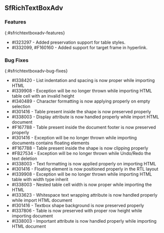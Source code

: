 ## SfRichTextBoxAdv

### Features
{:#sfrichtextboxadv-features}

* \#I323297 - Added preservation support for table styles.
* \#I332099, \#F160160 - Added support for target frame in hyperlink.

### Bug Fixes
{:#sfrichtextboxadv-bug-fixes}

* \#I338420 - List indentation and spacing is now proper while importing HTML
* \#I339908 - Exception will be no longer thrown while importing HTML table cell with an invalid height
* \#I340489 - Character formatting is now applying properly on empty selection
* \#I301416 - Table present inside the shape is now preserved properly 
* \#I338003 - Display attribute is now handled properly while import HTML document
* \#F167788 - Table present inside the document footer is now preserved properly
* \#I301416 - Exception will be no longer thrown while importing documents contains floating elements
* \#F167788 - Table present inside the shape is now clipping properly
* \#FB27534 - Exception will be no longer thrown while Undo/Redo the text deletion
* \#I338003 - Text formatting is now applied properly on importing HTML
* \#I301416 - Floating element is now positioned properly in the RTL layout
* \#I339908 - Exception will be no longer thrown while importing HTML table with width type inherit
* \#I338003 - Nested table cell width is now proper while importing the HTML
* \#I333623 - Whitespace text wrapping attribute is now handled properly while import HTML document
* \#I301416 - Textbox shape background is now preserved properly
* \#I337806 - Table is now preserved with proper row height while importing document
* \#I338003 - Important attribute is now handled properly while importing HTML document


